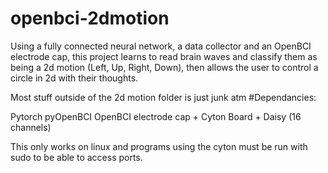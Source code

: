 # openbci-2dmotion

Using a fully connected neural network, a data collector and an OpenBCI electrode cap, this project learns to read brain waves and classify them as being a 2d motion (Left, Up, Right, Down), then allows the user to control a circle in 2d with their thoughts.

Most stuff outside of the 2d motion folder is just junk atm
#Dependancies:

Pytorch
pyOpenBCI
OpenBCI electrode cap + Cyton Board + Daisy (16 channels)

This only works on linux and programs using the cyton must be run with sudo to be able to access ports. 
